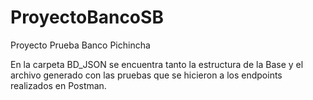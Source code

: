 # ProyectoBancoSB
Proyecto Prueba Banco Pichincha

En la carpeta BD_JSON se encuentra tanto la estructura de la Base y el archivo generado con las pruebas que se hicieron a los endpoints
realizados en Postman.